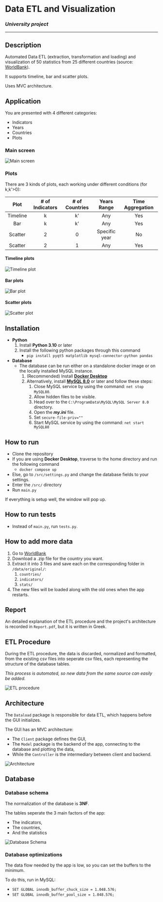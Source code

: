 # Data ETL and Visualization

### *University project*
---

## Description

Automated Data ETL (extraction, transformation and loading) and 
visualization of 50 statistics from 25 different countries (source: [WorldBank](http://data.worldbank.org/)).

It supports timeline, bar and scatter plots.

Uses MVC architecture.

## Application

You are presented with 4 different categories:
* Indicators
* Years
* Countries
* Plots

### Main screen
![Main screen](assets/main_screen.png)

### Plots

There are 3 kinds of plots, each working under different conditions (for k,k'>0):

| Plot | # of Indicators | # of Countries | Years Range | Time Aggregation |
| :------: | :-: | :-: | :-----------: | :-: |
| Timeline | k   | k'  | Any           | Yes |
| Bar      | k   | k'  | Any           | Yes |
| Scatter  | 2   | 0   | Specific year | No  |
| Scatter  | 2   | 1   | Any           | Yes |

#### Timeline plots
![Timeline plot](assets/timeline.png)
#### Bar plots
![Bar plot](assets/bar.png)
#### Scatter plots
![Scatter plot](assets/scatter.png)

## Installation

* **Python**
    1. Install **Python 3.10** or later
    2. Install the following python packages through this command
        * ```pip install pyqt5 matplotlib mysql-connector-python pandas```
* **Database**
    - The database can be run either on a standalone docker image or on the locally installed MySQL instance.
        1. (Recommended) Install **[Docker Desktop](https://docs.docker.com/get-docker/)** 
        2. Alternatively, install **[MySQL 8.0](https://dev.mysql.com/downloads/installer/)** or later and follow these steps:
            1. Close MySQL service by using the command: `net stop MySQL80`.
            2. Allow hidden files to be visible.
            3. Head over to the `C:\ProgramData\MySQL\MySQL Server 8.0` directory.
            4. Open the **_my.ini_** file.
            5. Set `secure-file-priv=""`
            6. Start MySQL service by using the command: `net start MySQL80`

## How to run

* Clone the repository
* If you are using **Docker Desktop**, traverse to the home directory and run the following command
    - `docker compose up`
* Else, go to `/src/settings.py` and change the database fields to your settings.
* Enter the `/src/` directory
* Run `main.py`

If everything is setup well, the window will pop up.

## How to run tests

* Instead of `main.py`, run `tests.py`.

## How to add more data

1. Go to [WorldBank](http://data.worldbank.org/)
2. Download a .zip file for the country you want.
3. Extract it into 3 files and save each on the corresponding folder in `/data/original/`:
    1. `countries/`
    2. `indicators/`
    3. `stats/`
4. The new files will be loaded along with the old ones when the app restarts.

## Report

An detailed explanation of the ETL procedure and the project's architecture is recorded in `Report.pdf`, but it is written in Greek.

## ETL Procedure

During the ETL procedure, the data is discarded, normalized and formatted, from the existing csv files into seperate csv files, each representing the structure of the database tables. 

*This process is automated, so new data from the same source can easily be added.*

![ETL procedure](assets/etl_procedure.jpg)

## Architecture 

The `Dataload` package is responsible for data ETL, which happens before the GUI initializes.

The GUI has an MVC architecture:
* The `Client` package defines the GUI,
* The `Model` package is the backend of the app, connecting to the database and plotting the data,
* While the `Controller` is the intermediary between client and backend.

![Architecture](assets/architecture.jpg)

## Database

### Database schema

The normalization of the database is **3NF**.

The tables seperate the 3 main factors of the app:
* The indicators,
* The countries,
* And the statistics

![Database Schema](assets/database_schema.jpg)

### Database optimizations

The data flow needed by the app is low, so you can set the buffers to the minimum.

To do this, run in MySQL:
* `SET GLOBAL innodb_buffer_chuck_size = 1.048.576;`
* `SET GLOBAL innodb_buffer_pool_size = 1.048.576;`